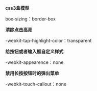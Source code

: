 **css3盒模型**

box-sizing：border-box

**清除点击高亮**

-webkit-tap-highlight-color：transparent

**给按钮或者输入框自定义样式**

-webkit-appearence：none

**禁用长按按钮时的弹出菜单**

-webkit-touch-callout：none

